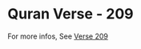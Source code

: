 # Quran Verse - 209 

For more infos, See [Verse 209](https://www.quranbookk.com/quran/search?q=209)